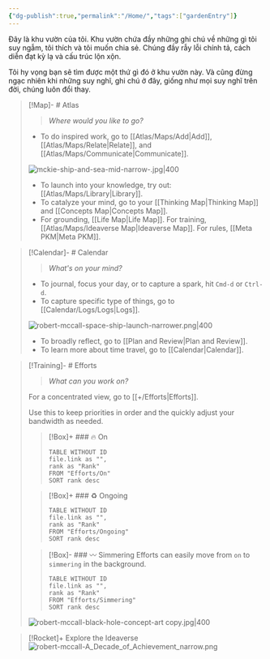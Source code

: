 ```yaml
---
{"dg-publish":true,"permalink":"/Home/","tags":["gardenEntry"]}
---
```


Đây là khu vườn của tôi. Khu vườn chứa đầy những ghi chú về những gì tôi suy ngẫm, tôi thích và tôi muốn chia sẻ. Chúng đầy rẫy lỗi chính tả, cách diễn đạt kỳ lạ và cấu trúc lộn xộn.

Tôi hy vọng bạn sẽ tìm được một thứ gì đó ở khu vườn này. Và cũng đừng ngạc nhiên khi những suy nghĩ, ghi chú ở đây, giống như mọi suy nghĩ trên đời, chúng luôn đổi thay.

> [!Map]- # Atlas
> > *Where would you like to go?*
> 
> - To do inspired work, go to [[Atlas/Maps/Add\|Add]], [[Atlas/Maps/Relate\|Relate]], and [[Atlas/Maps/Communicate\|Communicate]].
>   
> ![mckie-ship-and-sea-mid-narrow-.jpg|400](/img/user/Atlas/Utilities/Images/mckie-ship-and-sea-mid-narrow-.jpg)
> - To launch into your knowledge, try out: [[Atlas/Maps/Library\|Library]].
> - To catalyze your mind, go to your [[Thinking Map\|Thinking Map]] and [[Concepts Map\|Concepts Map]]. 
> - For grounding, [[Life Map\|Life Map]]. For training, [[Atlas/Maps/Ideaverse Map\|Ideaverse Map]]. For rules, [[Meta PKM\|Meta PKM]].

> [!Calendar]- # Calendar
> > *What's on your mind?* 
> 
> - To journal, focus your day, or to capture a spark, hit `Cmd-d` or `Ctrl-d`.
> - To capture specific type of things, go to [[Calendar/Logs/Logs\|Logs]].
>   
> ![robert-mccall-space-ship-launch-narrower.png|400](/img/user/Atlas/Utilities/Images/robert-mccall-space-ship-launch-narrower.png)
> - To broadly reflect, go to [[Plan and Review\|Plan and Review]].
> - To learn more about time travel, go to [[Calendar\|Calendar]].

> [!Training]- # Efforts
> > *What can you work on?* 
> 
> For a concentrated view, go to [[+/Efforts\|Efforts]].
> 
> Use this to keep priorities in order and the quickly adjust your bandwidth as needed. 
> 
> > [!Box]+ ### 🔥 On
> > ``` dataview
> > TABLE WITHOUT ID
>  > file.link as "",
>  > rank as "Rank"
> > FROM "Efforts/On"
> > SORT rank desc
> > ```
> 
> > [!Box]+ ### ♻️ Ongoing
> > ``` dataview
> > TABLE WITHOUT ID
> > file.link as "",
> > rank as "Rank"
> > FROM "Efforts/Ongoing"
> > SORT rank desc
> > ```
> 
> > [!Box]- ### 〰️ Simmering
> > Efforts can easily move from `on` to `simmering` in the background.
> > 
> > ``` dataview
> > TABLE WITHOUT ID
> > file.link as "",
> > rank as "Rank"
> > FROM "Efforts/Simmering"
> > SORT rank desc
> > ```
> 
> ![robert-mccall-black-hole-concept-art copy.jpg|400](/img/user/Atlas/Utilities/Images/robert-mccall-black-hole-concept-art%20copy.jpg)

> [!Rocket]+ Explore the Ideaverse
> ![robert-mccall-A_Decade_of_Achievement_narrow.png](/img/user/Atlas/Utilities/Images/robert-mccall-A_Decade_of_Achievement_narrow.png)


